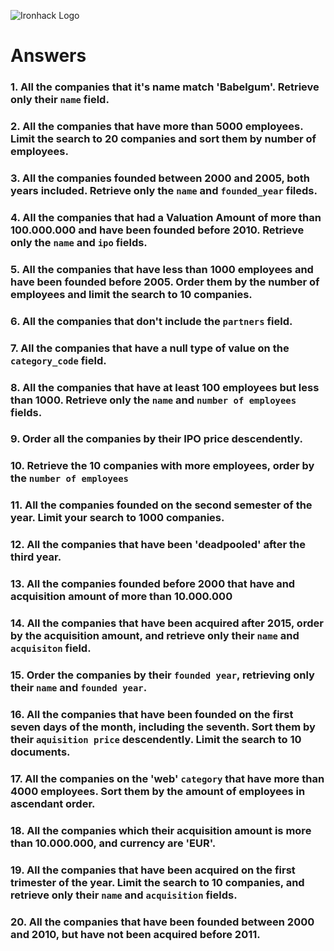 ![Ironhack Logo](https://i.imgur.com/1QgrNNw.png)

# Answers

### 1. All the companies that it's name match 'Babelgum'. Retrieve only their `name` field.

<!-- Your Code Goes Here 
FILTER
{ name : { $eq: "Babelgum" } }
PROJECT
{ name: 1, _id: 0} 
SKIP
0
LIMIT
0
name:"Babelgum"
-->

### 2. All the companies that have more than 5000 employees. Limit the search to 20 companies and sort them by **number of employees**.

<!-- Your Code Goes Here
FILTER
{ number_of_employees: { $gte: 5000 } }

PROJECT
{name: 1, _id: 0, number_of_employees: 1 }

SORT
{ field: 1, number_of_employees: 1 }
LIMIT
20

name:"Spotify"
number_of_employees:5000
name:"PCH International"
number_of_employees:5000
name:"McAfee"
number_of_employees:5000
name:"JDS Uniphase Corporation"
number_of_employees:5000
name:"Air Astana Airlines"
number_of_employees:5000
name:"United Internet"
number_of_employees:5000
name:"Vcare Call Center"
number_of_employees:5000
name:"Nintendo"
number_of_employees:5080
name:"Hexaware Technologies"
number_of_employees:5200
name:"Facebook"
number_of_employees:5299
name:"OpenText"
number_of_employees:5300
name:"LSI"
number_of_employees:5400
name:"CPM Braxis"
number_of_employees:5400
name:"Microchip Technologies"
number_of_employees:5500
name:"Mediaset"
number_of_employees:5729
name:"Mindray Medical International"
number_of_employees:5763
name:"Baidu"
number_of_employees:6000
name:"Dentsu"
number_of_employees:6000
name:"Tata Communications"
number_of_employees:6000
name:"Atmel"
number_of_employees:6000
 -->

### 3. All the companies founded between 2000 and 2005, both years included. Retrieve only the `name` and `founded_year` fileds.

<!-- Your Code Goes Here
   FILTER
{ founded_year: { $gte: 2000, $lte: 2005 } }
PROJECT
{ name: 1, founded_year: 1, _id: 0} 
SORT
{name: 1, founded_year: 1}
LIMIT
0

name:"10East"
founded_year:2002
name:"1915 Studios"
founded_year:2004
name:"1938 Media"
founded_year:2005
name:"1Scan"
founded_year:2004
name:"2 Minutes"
founded_year:2000
name:"247techsupport"
founded_year:2005
name:"25 Pixels Media"
founded_year:2001
name:"2GeeksinaLab"
founded_year:2004
name:"2GeeksinaLab"
founded_year:2004
name:"2threads"
founded_year:2004
name:"302designs"
founded_year:2004
name:"32bytes"
founded_year:2001
name:"360innovate"
founded_year:2005
name:"360is"
founded_year:2002
name:"3Dynamics"
founded_year:2004
name:"3Jam"
founded_year:2005
 -->

### 4. All the companies that had a Valuation Amount of more than 100.000.000 and have been founded before 2010. Retrieve only the `name` and `ipo` fields.

<!-- Your Code Goes Here
 FILTER
{ founded_year : { $lt: 2010} , "ipo.valuation_amount" :{ $gt: 100000000} }
PROJECT
{ name: 1, ipo: 1, _id: 0 }
SORT
SKIP
0
LIMIT
0


 -->

### 5. All the companies that have less than 1000 employees and have been founded before 2005. Order them by the number of employees and limit the search to 10 companies.

<!-- Your Code Goes Here
       FILTER
{number_of_employees: {$lt: 1000}, founded_year: {$lt: 2005 } }
PROJECT
{name: 1, _id: 0, number_of_employees: 1 }
SORT
{ field: 1, number_of_employees: -1 }
SKIP
0
LIMIT
10

name:"Infinera Corporation"
number_of_employees:974
name:"NorthPoint Communications Group"
number_of_employees:948
name:"888 Holdings"
number_of_employees:931
name:"Forrester Research"
number_of_employees:903
name:"SonicWALL"
number_of_employees:900
name:"Webmetrics"
number_of_employees:900
name:"Cornerstone OnDemand"
number_of_employees:881
name:"Yelp"
number_of_employees:800
name:"ZoomInfo"
number_of_employees:800
name:"MySpace"
number_of_employees:800

 -->

### 6. All the companies that don't include the `partners` field.

<!-- Your Code Goes Here -->

### 7. All the companies that have a null type of value on the `category_code` field.

<!-- Your Code Goes Here
    FILTER
{ category_code: {$eq: null } }
PROJECT
{name: 1, category_code: 1, _id: 0 }
SORT
SKIP
0
LIMIT
0
 -->

### 8. All the companies that have at least 100 employees but less than 1000. Retrieve only the `name` and `number of employees` fields.

<!-- Your Code Goes Here -->

### 9. Order all the companies by their IPO price descendently.

<!-- Your Code Goes Here -->

### 10. Retrieve the 10 companies with more employees, order by the `number of employees`

<!-- Your Code Goes Here -->

### 11. All the companies founded on the second semester of the year. Limit your search to 1000 companies.

<!-- Your Code Goes Here -->

### 12. All the companies that have been 'deadpooled' after the third year.

<!-- Your Code Goes Here -->

### 13. All the companies founded before 2000 that have and acquisition amount of more than 10.000.000

<!-- Your Code Goes Here -->

### 14. All the companies that have been acquired after 2015, order by the acquisition amount, and retrieve only their `name` and `acquisiton` field.

<!-- Your Code Goes Here -->

### 15. Order the companies by their `founded year`, retrieving only their `name` and `founded year`.

<!-- Your Code Goes Here -->

### 16. All the companies that have been founded on the first seven days of the month, including the seventh. Sort them by their `aquisition price` descendently. Limit the search to 10 documents.

<!-- Your Code Goes Here -->

### 17. All the companies on the 'web' `category` that have more than 4000 employees. Sort them by the amount of employees in ascendant order.

<!-- Your Code Goes Here -->

### 18. All the companies which their acquisition amount is more than 10.000.000, and currency are 'EUR'.

<!-- Your Code Goes Here -->

### 19. All the companies that have been acquired on the first trimester of the year. Limit the search to 10 companies, and retrieve only their `name` and `acquisition` fields.

<!-- Your Code Goes Here -->

### 20. All the companies that have been founded between 2000 and 2010, but have not been acquired before 2011.

<!-- Your Code Goes Here -->
